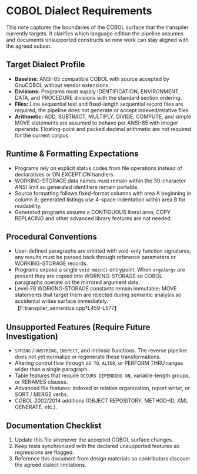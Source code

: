 # COBOL Dialect Requirements

This note captures the boundaries of the COBOL surface that the transpiler currently targets.
It clarifies which language edition the pipeline assumes and documents unsupported constructs
so new work can stay aligned with the agreed subset.

## Target Dialect Profile

- **Baseline:** ANSI-85 compatible COBOL with source accepted by GnuCOBOL without vendor
  extensions.
- **Divisions:** Programs must supply IDENTIFICATION, ENVIRONMENT, DATA, and PROCEDURE
  divisions with the standard section ordering.
- **Files:** Line sequential text and fixed-length sequential record files are required; the
  pipeline does not generate or accept indexed/relative files.
- **Arithmetic:** ADD, SUBTRACT, MULTIPLY, DIVIDE, COMPUTE, and simple MOVE statements are
  assumed to behave per ANSI-85 with integer operands. Floating-point and packed decimal
  arithmetic are not required for the current corpus.

## Runtime & Formatting Expectations

- Programs rely on explicit status codes from file operations instead of declaratives or ON
  EXCEPTION handlers.
- WORKING-STORAGE data names must remain within the 30-character ANSI limit so generated
  identifiers remain portable.
- Source formatting follows fixed-format columns with area A beginning in column 8; generated
  listings use 4-space indentation within area B for readability.
- Generated programs assume a CONTIGUOUS literal area; COPY REPLACING and other advanced
  library features are not needed.

## Procedural Conventions

- User-defined paragraphs are emitted with void-only function signatures; any results must be
  passed back through reference parameters or WORKING-STORAGE records.
- Programs expose a single `void main()` entrypoint. When `argc`/`argv` are present they are
  copied into WORKING-STORAGE so COBOL paragraphs operate on the mirrored argument data.
- Level-78 WORKING-STORAGE constants remain immutable; MOVE statements that target them are
  rejected during semantic analysis so accidental writes surface immediately.【F:transpiler_semantics.cpp†L459-L577】

## Unsupported Features (Require Future Investigation)

- `STRING` / `UNSTRING`, `INSPECT`, and intrinsic functions. The reverse pipeline does not yet
  normalize or regenerate these transformations.
- Altering control flow through `GO TO`, `ALTER`, or PERFORM THRU ranges wider than a single
  paragraph.
- Table features that require `OCCURS DEPENDING ON`, variable-length groups, or RENAMES
  clauses.
- Advanced file features: indexed or relative organization, report writer, or SORT / MERGE
  verbs.
- COBOL 2002/2014 additions (OBJECT REPOSITORY, METHOD-ID, XML GENERATE, etc.).

## Documentation Checklist

1. Update this file whenever the accepted COBOL surface changes.
2. Keep tests synchronized with the declared unsupported features so regressions are flagged.
3. Reference this document from design materials so contributors discover the agreed dialect
   limitations.
